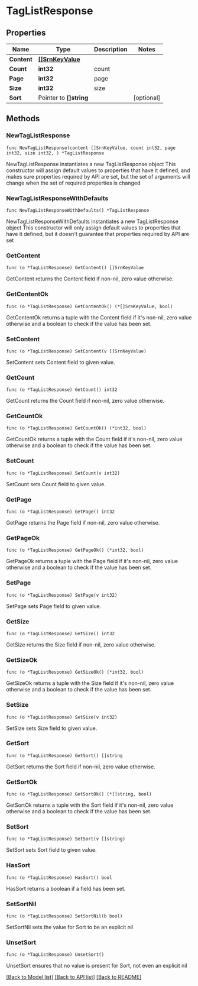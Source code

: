 # TagListResponse

## Properties

Name | Type | Description | Notes
------------ | ------------- | ------------- | -------------
**Content** | [**[]SrnKeyValue**](SrnKeyValue.md) |  | 
**Count** | **int32** | count | 
**Page** | **int32** | page | 
**Size** | **int32** | size | 
**Sort** | Pointer to **[]string** |  | [optional] 

## Methods

### NewTagListResponse

`func NewTagListResponse(content []SrnKeyValue, count int32, page int32, size int32, ) *TagListResponse`

NewTagListResponse instantiates a new TagListResponse object
This constructor will assign default values to properties that have it defined,
and makes sure properties required by API are set, but the set of arguments
will change when the set of required properties is changed

### NewTagListResponseWithDefaults

`func NewTagListResponseWithDefaults() *TagListResponse`

NewTagListResponseWithDefaults instantiates a new TagListResponse object
This constructor will only assign default values to properties that have it defined,
but it doesn't guarantee that properties required by API are set

### GetContent

`func (o *TagListResponse) GetContent() []SrnKeyValue`

GetContent returns the Content field if non-nil, zero value otherwise.

### GetContentOk

`func (o *TagListResponse) GetContentOk() (*[]SrnKeyValue, bool)`

GetContentOk returns a tuple with the Content field if it's non-nil, zero value otherwise
and a boolean to check if the value has been set.

### SetContent

`func (o *TagListResponse) SetContent(v []SrnKeyValue)`

SetContent sets Content field to given value.


### GetCount

`func (o *TagListResponse) GetCount() int32`

GetCount returns the Count field if non-nil, zero value otherwise.

### GetCountOk

`func (o *TagListResponse) GetCountOk() (*int32, bool)`

GetCountOk returns a tuple with the Count field if it's non-nil, zero value otherwise
and a boolean to check if the value has been set.

### SetCount

`func (o *TagListResponse) SetCount(v int32)`

SetCount sets Count field to given value.


### GetPage

`func (o *TagListResponse) GetPage() int32`

GetPage returns the Page field if non-nil, zero value otherwise.

### GetPageOk

`func (o *TagListResponse) GetPageOk() (*int32, bool)`

GetPageOk returns a tuple with the Page field if it's non-nil, zero value otherwise
and a boolean to check if the value has been set.

### SetPage

`func (o *TagListResponse) SetPage(v int32)`

SetPage sets Page field to given value.


### GetSize

`func (o *TagListResponse) GetSize() int32`

GetSize returns the Size field if non-nil, zero value otherwise.

### GetSizeOk

`func (o *TagListResponse) GetSizeOk() (*int32, bool)`

GetSizeOk returns a tuple with the Size field if it's non-nil, zero value otherwise
and a boolean to check if the value has been set.

### SetSize

`func (o *TagListResponse) SetSize(v int32)`

SetSize sets Size field to given value.


### GetSort

`func (o *TagListResponse) GetSort() []string`

GetSort returns the Sort field if non-nil, zero value otherwise.

### GetSortOk

`func (o *TagListResponse) GetSortOk() (*[]string, bool)`

GetSortOk returns a tuple with the Sort field if it's non-nil, zero value otherwise
and a boolean to check if the value has been set.

### SetSort

`func (o *TagListResponse) SetSort(v []string)`

SetSort sets Sort field to given value.

### HasSort

`func (o *TagListResponse) HasSort() bool`

HasSort returns a boolean if a field has been set.

### SetSortNil

`func (o *TagListResponse) SetSortNil(b bool)`

 SetSortNil sets the value for Sort to be an explicit nil

### UnsetSort
`func (o *TagListResponse) UnsetSort()`

UnsetSort ensures that no value is present for Sort, not even an explicit nil

[[Back to Model list]](../README.md#documentation-for-models) [[Back to API list]](../README.md#documentation-for-api-endpoints) [[Back to README]](../README.md)


